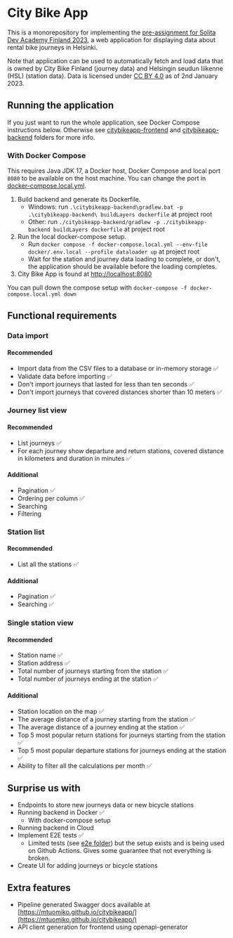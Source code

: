 # City Bike App

This is a monorepository for implementing the [pre-assignment for Solita Dev Academy Finland 2023](https://github.com/solita/dev-academy-2023-exercise),
a web application for displaying data about rental bike journeys in Helsinki. 

Note that application can be used to automatically fetch and load data that is owned by City Bike Finland (journey data)
and Helsingin seudun liikenne (HSL) (station data). Data is licensed under [CC BY 4.0](https://creativecommons.org/licenses/by/4.0/) as of 2nd January 2023.

## Running the application

If you just want to run the whole application, see Docker Compose instructions below. Otherwise 
see [citybikeapp-frontend](citybikeapp-frontend/) and [citybikeapp-backend](citybikeapp-backend/) folders for more info.

### With Docker Compose

This requires Java JDK 17, a Docker host, Docker Compose and local port `8080` to be available on the host machine.
You can change the port in [docker-compose.local.yml](docker-compose.local.yml).

1. Build backend and generate its Dockerfile.
    * Windows: run `.\citybikeapp-backend\gradlew.bat -p .\citybikeapp-backend\ buildLayers dockerfile` at project root
    * Other: run `./citybikeapp-backend/gradlew -p ./citybikeapp-backend buildLayers dockerfile` at project root
2. Run the local docker-compose setup.
    * Run `docker compose -f docker-compose.local.yml --env-file docker/.env.local --profile dataloader up` at project 
      root
    * Wait for the station and journey data loading to complete, or don't, the application should be available before 
      the loading completes.
3. City Bike App is found at [http://localhost:8080](http://localhost:8080) 

You can pull down the compose setup with `docker-compose -f docker-compose.local.yml down`

## Functional requirements

### Data import

#### Recommended

* Import data from the CSV files to a database or in-memory storage ✅
* Validate data before importing ✅
* Don't import journeys that lasted for less than ten seconds ✅
* Don't import journeys that covered distances shorter than 10 meters ✅

### Journey list view

#### Recommended

* List journeys ✅
* For each journey show departure and return stations, covered distance in kilometers and duration in minutes ✅

#### Additional

* Pagination ✅
* Ordering per column ✅
* Searching
* Filtering

### Station list

#### Recommended

* List all the stations ✅

#### Additional

* Pagination ✅
* Searching ✅

### Single station view

#### Recommended

* Station name ✅
* Station address ✅
* Total number of journeys starting from the station ✅
* Total number of journeys ending at the station ✅

#### Additional
* Station location on the map ✅
* The average distance of a journey starting from the station ✅
* The average distance of a journey ending at the station ✅
* Top 5 most popular return stations for journeys starting from the station ✅
* Top 5 most popular departure stations for journeys ending at the station ✅
* Ability to filter all the calculations per month ✅

## Surprise us with

* Endpoints to store new journeys data or new bicycle stations
* Running backend in Docker ✅
  * With docker-compose setup
* Running backend in Cloud
* Implement E2E tests ✅
  * Limited tests (see [e2e folder](e2e/)) but the setup exists and is being used on Github Actions. Gives some 
    guarantee that not everything is broken.
* Create UI for adding journeys or bicycle stations

## Extra features

* Pipeline generated Swagger docs available at [https://mtuomiko.github.io/citybikeapp/](https://mtuomiko.github.io/citybikeapp/)
* API client generation for frontend using openapi-generator
